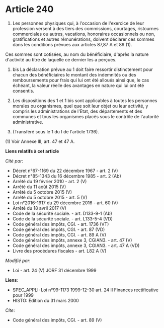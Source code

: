# Article 240

1. Les personnes physiques qui, à l'occasion de l'exercice de leur profession versent à des tiers des commissions, courtages,
ristournes commerciales ou autres, vacations, honoraires occasionnels ou non, gratifications et autres rémunérations, doivent
déclarer ces sommes dans les conditions prévues aux articles 87,87 A et 89 (1). 

Ces sommes sont cotisées, au nom du bénéficiaire, d'après la nature d'activité au titre de laquelle ce dernier les a
perçues. 

1. bis La déclaration prévue au 1 doit faire ressortir distinctement pour chacun des bénéficiaires le montant des indemnités
ou des remboursements pour frais qui lui ont été alloués ainsi que, le cas échéant, la valeur réelle des avantages en nature
qui lui ont été consentis. 

2. Les dispositions des 1 et 1 bis sont applicables à toutes les personnes morales ou organismes, quel que soit leur objet ou
leur activité, y compris les administrations de l'Etat, des départements et des communes et tous les organismes placés sous
le contrôle de l'autorité administrative. 

3. (Transféré sous le 1 du I de l'article 1736). 

(1) Voir Annexe III, art. 47 et 47 A.

**Liens relatifs à cet article**

_Cité par_:

  - Décret n°67-1169 du 22 décembre 1967 - art. 2 (V)
  - Décret n°85-1343 du 16 décembre 1985 - art. 2 (Ab)
  - Arrêté du 19 février 2010 - art. 2 (V)
  - Arrêté du 11 août 2015 (V)
  - Arrêté du 5 octobre 2015 (V)
  - Arrêté du 5 octobre 2015 - art. 5 (V)
  - Loi n°2016-1917 du 29 décembre 2016 - art. 60 (V)
  - Arrêté du 18 avril 2017 (V)
  - Code de la sécurité sociale. - art. D133-9-1 (Ab)
  - Code de la sécurité sociale. - art. L133-5-4 (VD)
  - Code général des impôts, CGI. - art. 1736 (VT)
  - Code général des impôts, CGI. - art. 87 (VD)
  - Code général des impôts, CGI. - art. 89 A (V)
  - Code général des impôts, annexe 3, CGIAN3. - art. 47 (V)
  - Code général des impôts, annexe 3, CGIAN3. - art. 47 A (VD)
  - Livre des procédures fiscales - art. L82 A (V)

_Modifié par_:

  - Loi - art. 24 (V) JORF 31 décembre 1999

**Liens**:

  - SPEC_APPLI: Loi n°99-1173 1999-12-30 art. 24 II Finances rectificative pour 1999
  - HISTO: Edition du 31 mars 2000

_Cite_:

  - Code général des impôts, CGI. - art. 89 (V)
